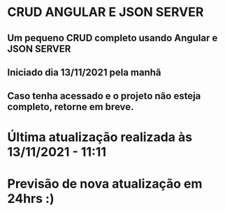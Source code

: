 # CRUD ANGULAR E JSON SERVER
## Um pequeno CRUD completo usando Angular e JSON SERVER
## Iniciado dia 13/11/2021 pela manhã
## Caso tenha acessado e o projeto não esteja completo, retorne em breve.
# Última atualização realizada às 13/11/2021 - 11:11 
# Previsão de nova atualização em 24hrs :)